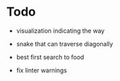 # Todo

* visualization indicating the way
* snake that can traverse diagonally
* best first search to food

* fix linter warnings
